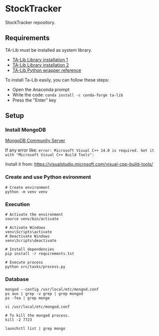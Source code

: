 # StockTracker
StockTracker repository.

## Requirements
TA-Lib must be installed as system library.

- [TA-Lib Library installation 1](https://blog.quantinsti.com/install-ta-lib-python/)
- [TA-Lib Library installation 2](https://rohan09.medium.com/how-to-install-ta-lib-in-python-86e4edb80934)
- [TA-Lib Python wrapper reference](https://mrjbq7.github.io/ta-lib/install.html)

To install Ta-Lib easily, you can follow these steps:

- Open the Anaconda prompt
- Write the code:
`conda install -c conda-forge ta-lib`
- Press the "Enter" key

##  Setup

###  Install MongoDB

[MongoDB Community Server](https://www.mongodb.com/try/download/community)

If any error like:
`error: Microsoft Visual C++ 14.0 is required. Get it with "Microsoft Visual
C++ Build Tools":`


Install it from:
https://visualstudio.microsoft.com/visual-cpp-build-tools/

###  Create and use Python evironment

```
# Create environment
python -m venv venv
```

###  Execution
```
# Activate the environment
source venv/bin/activate

# Activate Windows
venv\Scripts\activate
# Deactivate Windows
venv\Scripts\deactivate

# Install dependencies
pip install -r requirements.txt

# Execute process
python src/tasks/process.py
```
###  Database
```
mongod --config /usr/local/etc/mongod.conf
ps aux | grep -v grep | grep mongod
ps -fea | grep mongo

vi /usr/local/etc/mongod.conf

# To kill the mongod process.
kill -2 7723
    
launchctl list | grep mongo
```
